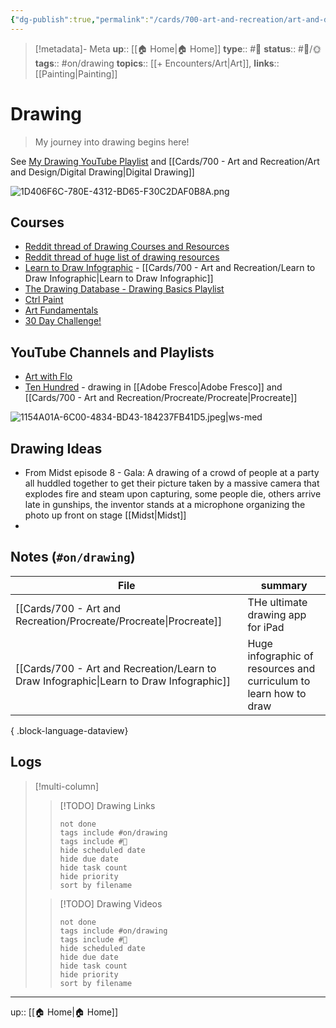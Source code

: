 ```yaml
---
{"dg-publish":true,"permalink":"/cards/700-art-and-recreation/art-and-design/drawing/","title":"Drawing"}
---
```


> [!metadata]- Meta
> **up**:: [[🏠 Home\|🏠 Home]]
> **type**:: #📝 
> **status**:: #📝/🌞
> **tags**::  #on/drawing 
> **topics**:: [[+ Encounters/Art\|Art]],
> **links**:: [[Painting\|Painting]]

# Drawing

> My journey into drawing begins here!

See [My Drawing YouTube Playlist](https://www.youtube.com/playlist?list=PLy-dDGNue8NdEQMAeIK_Snr_-wkADAD_r&jct=If8pGEJ15ndXafdv1lqmHrauTbTzRw) and [[Cards/700 - Art and Recreation/Art and Design/Digital Drawing\|Digital Drawing]]

![1D406F6C-780E-4312-BD65-F30C2DAF0B8A.png](/img/user/Extras/Attachments/1D406F6C-780E-4312-BD65-F30C2DAF0B8A.png)
## Courses
- [Reddit thread of Drawing Courses and Resources](https://www.reddit.com/r/DigitalArt/s/Sg5ELZ3yE5)
- [Reddit thread of huge list of drawing resources](https://www.reddit.com/r/learnart/s/6ElCndQ365)
- [Learn to Draw Infographic](https://www.reddit.com/r/learnart/s/LgB9uqf7Ar) - [[Cards/700 - Art and Recreation/Learn to Draw Infographic\|Learn to Draw Infographic]]
- [The Drawing Database - Drawing Basics Playlist](https://youtube.com/playlist?list=PLMXbAPr21di-Ox-dmDwL2riWedei1dn9S&si=pR4tovDBk8260B-F)
- [Ctrl Paint](https://www.ctrlpaint.com/library)
- [Art Fundamentals](https://youtube.com/playlist?list=PLVgLT-e3jXPDgeED0pD0BPq8kY1VAZAGa&si=LR3WAz5f-7RmSjLy)
- [30 Day Challenge!](https://youtu.be/K5AV42mgAe0?si=6PTpAPIFj8WR_bS4)

## YouTube Channels and Playlists
- [Art with Flo](https://www.youtube.com/@ArtwithFlo)
- [Ten Hundred](https://youtu.be/xu7stFSOaqg?si=RRDAjA6i6WiDCxik) - drawing in [[Adobe Fresco\|Adobe Fresco]] and [[Cards/700 - Art and Recreation/Procreate/Procreate\|Procreate]]

![1154A01A-6C00-4834-BD43-184237FB41D5.jpeg|ws-med](/img/user/Extras/Attachments/1154A01A-6C00-4834-BD43-184237FB41D5.jpeg)

## Drawing Ideas
- From Midst episode 8 - Gala: A drawing of a crowd of people at a party all huddled together to get their picture taken by a massive camera that explodes fire and steam upon capturing, some people die, others arrive late in gunships, the inventor stands at a microphone organizing the photo up front on stage [[Midst\|Midst]]
- 
## Notes (`#on/drawing`)
| File                                                                                       | summary                                                           |
| ------------------------------------------------------------------------------------------ | ----------------------------------------------------------------- |
| [[Cards/700 - Art and Recreation/Procreate/Procreate\|Procreate]]                       | THe ultimate drawing app for iPad                                 |
| [[Cards/700 - Art and Recreation/Learn to Draw Infographic\|Learn to Draw Infographic]] | Huge infographic of resources and curriculum to learn how to draw |

{ .block-language-dataview}

## Logs

> [!multi-column]
> > [!TODO] Drawing Links
> > ```tasks
> > not done
> > tags include #on/drawing 
> > tags include #🔗 
> > hide scheduled date
> > hide due date
> > hide task count
> > hide priority
> > sort by filename
> > ```
> 
> > [!TODO] Drawing Videos
> > ```tasks
> > not done
> > tags include #on/drawing 
> > tags include #🎥 
> > hide scheduled date
> > hide due date
> > hide task count
> > hide priority
> > sort by filename
> > ```



---
up:: [[🏠 Home\|🏠 Home]]

